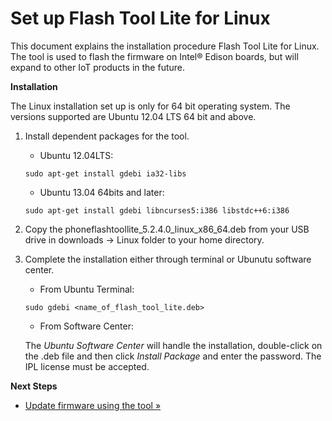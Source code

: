 # Set up Flash Tool Lite for Linux

This document explains the installation procedure Flash Tool Lite for Linux. The tool is used to flash the firmware on Intel® Edison boards, but will expand to other IoT products in the future.

**Installation**

The Linux installation set up is only for 64 bit operating system. The versions supported are Ubuntu 12.04 LTS 64 bit and above.

1. Install dependent packages for the tool.

   * Ubuntu 12.04LTS:
   ``` 
   sudo apt-get install gdebi ia32-libs
   ``` 
   * Ubuntu 13.04 64bits and later:
   ``` 
   sudo apt-get install gdebi libncurses5:i386 libstdc++6:i386
   ``` 
2. Copy the phoneflashtoollite_5.2.4.0_linux_x86_64.deb from your USB drive in downloads -> Linux folder to your home directory.
3. Complete the installation either through terminal or Ubunutu software center.
   * From Ubuntu Terminal:
   ``` 
   sudo gdebi <name_of_flash_tool_lite.deb>
   ```
     
   * From Software Center:
  
   The *Ubuntu Software Center* will handle the installation, double-click on the .deb file and then click *Install Package* and enter the password. The IPL license must be accepted.
  
**Next Steps**

  * [Update firmware using the tool »](/flash_firmware/update_firmware.md)
